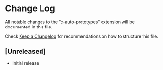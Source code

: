 # Change Log

All notable changes to the "c-auto-prototypes" extension will be documented in this file.

Check [Keep a Changelog](http://keepachangelog.com/) for recommendations on how to structure this file.

## [Unreleased]

- Initial release